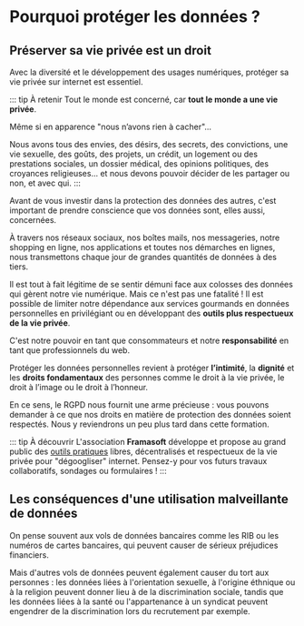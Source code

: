 # Pourquoi protéger les données ?

## Préserver sa vie privée est un droit

Avec la diversité et le développement des usages numériques, protéger sa vie privée sur internet est essentiel.

::: tip À retenir
Tout le monde est concerné, car **tout le monde a une vie privée**.

Même si en apparence "nous n’avons rien à cacher"... 

Nous avons tous des envies, des désirs, des secrets, des convictions, une vie sexuelle, des goûts, des projets, un crédit, 
un logement ou des prestations sociales, un dossier médical, des opinions politiques, des croyances religieuses... et nous devons pouvoir décider de les partager ou non, et avec qui.
:::

Avant de vous investir dans la protection des données des autres, c'est important de prendre conscience que vos données sont, elles aussi, concernées. 

À travers nos réseaux sociaux, nos boîtes mails, nos messageries, notre shopping en ligne, nos applications et toutes nos démarches en lignes,
nous transmettons chaque jour de grandes quantités de données à des tiers.

Il est tout à fait légitime de se sentir démuni face aux colosses des données qui gèrent notre vie numérique.
Mais ce n'est pas une fatalité ! 
Il est possible de limiter notre dépendance aux services gourmands en données personnelles en privilégiant ou en développant des **outils plus respectueux de la vie privée**.

C'est notre pouvoir en tant que consommateurs et notre **responsabilité** en tant que professionnels du web.

Protéger les données personnelles revient à protéger **l’intimité**, la **dignité** et les **droits fondamentaux** des personnes comme le droit à la vie privée,
le droit à l’image ou le droit à l’honneur.

En ce sens, le RGPD nous fournit une arme précieuse : vous pouvons demander à ce que nos droits en matière de protection des données soient respectés.
Nous y reviendrons un peu plus tard dans cette formation.

::: tip À découvrir
L'association **Framasoft** développe et propose au grand public des [outils pratiques](https://degooglisons-internet.org/fr/#tools) libres, décentralisés et respectueux de la vie privée pour "dégoogliser" internet.
Pensez-y pour vos futurs travaux collaboratifs, sondages ou formulaires !
:::

## Les conséquences d'une utilisation malveillante de données

On pense souvent aux vols de données bancaires comme les RIB ou les numéros de cartes bancaires,
qui peuvent causer de sérieux préjudices financiers.

Mais d'autres vols de données peuvent également causer du tort aux personnes :
les données liées à l'orientation sexuelle, à l'origine éthnique ou à la religion peuvent donner lieu à de la discrimination sociale, tandis que 
les données liées à la santé ou l'appartenance à un syndicat peuvent engendrer de la discrimination lors du recrutement par exemple.
